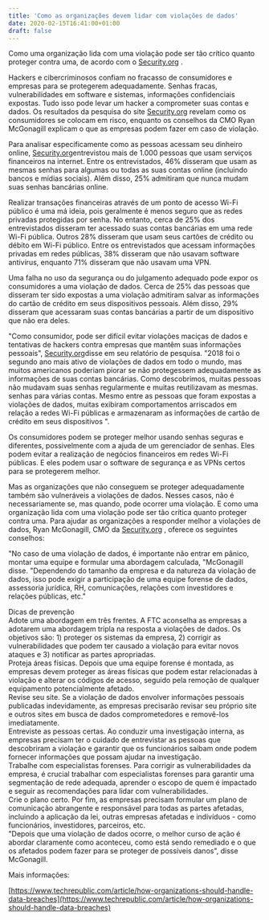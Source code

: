 ```yaml
---
title: 'Como as organizações devem lidar com violações de dados'
date: 2020-02-15T16:41:00+01:00
draft: false
---
```


Como uma organização lida com uma violação pode ser tão crítico quanto proteger contra uma, de acordo com o [Security.org](http://security.org/) .  
  
Hackers e cibercriminosos confiam no fracasso de consumidores e empresas para se protegerem adequadamente. Senhas fracas, vulnerabilidades em software e sistemas, informações confidenciais expostas. Tudo isso pode levar um hacker a comprometer suas contas e dados. Os resultados da pesquisa do site [Security.org](http://security.org/) revelam como os consumidores se colocam em risco, enquanto os conselhos da CMO Ryan McGonagill explicam o que as empresas podem fazer em caso de violação.  
  
Para analisar especificamente como as pessoas acessam seu dinheiro online, [Security.org](http://security.org/)entrevistou mais de 1.000 pessoas que usam serviços financeiros na internet. Entre os entrevistados, 46% disseram que usam as mesmas senhas para algumas ou todas as suas contas online (incluindo bancos e mídias sociais). Além disso, 25% admitiram que nunca mudam suas senhas bancárias online.  
  
Realizar transações financeiras através de um ponto de acesso Wi-Fi público é uma má ideia, pois geralmente é menos seguro que as redes privadas protegidas por senha. No entanto, cerca de 25% dos entrevistados disseram ter acessado suas contas bancárias em uma rede Wi-Fi pública. Outros 28% disseram que usam seus cartões de crédito ou débito em Wi-Fi público. Entre os entrevistados que acessam informações privadas em redes públicas, 38% disseram que não usavam software antivírus, enquanto 71% disseram que não usavam uma VPN.  
  
Uma falha no uso da segurança ou do julgamento adequado pode expor os consumidores a uma violação de dados. Cerca de 25% das pessoas que disseram ter sido expostas a uma violação admitiram salvar as informações do cartão de crédito em seus dispositivos pessoais. Além disso, 29% disseram que acessaram suas contas bancárias a partir de um dispositivo que não era deles.  
  
"Como consumidor, pode ser difícil evitar violações maciças de dados e tentativas de hackers contra empresas que mantêm suas informações pessoais", [Security.org](http://security.org/)disse em seu relatório de pesquisa. "2018 foi o segundo ano mais ativo de violações de dados em todo o mundo, mas muitos americanos poderiam piorar se não protegessem adequadamente as informações de suas contas bancárias. Como descobrimos, muitas pessoas não mudavam suas senhas regularmente e muitas reutilizavam as mesmas. senhas para várias contas. Mesmo entre as pessoas que foram expostas a violações de dados, muitas exibiram comportamentos arriscados em relação a redes Wi-Fi públicas e armazenaram as informações de cartão de crédito em seus dispositivos ".  
  
Os consumidores podem se proteger melhor usando senhas seguras e diferentes, possivelmente com a ajuda de um gerenciador de senhas. Eles podem evitar a realização de negócios financeiros em redes Wi-Fi públicas. E eles podem usar o software de segurança e as VPNs certos para se protegerem melhor.  
  
Mas as organizações que não conseguem se proteger adequadamente também são vulneráveis ​​a violações de dados. Nesses casos, não é necessariamente se, mas quando, pode ocorrer uma violação. E como uma organização lida com uma violação pode ser tão crítica quanto proteger contra uma. Para ajudar as organizações a responder melhor a violações de dados, Ryan McGonagill, CMO da [Security.org](http://security.org/) , oferece os seguintes conselhos:  
  
"No caso de uma violação de dados, é importante não entrar em pânico, montar uma equipe e formular uma abordagem calculada, "McGonagill disse. "Dependendo do tamanho da empresa e da natureza da violação de dados, isso pode exigir a participação de uma equipe forense de dados, assessoria jurídica, RH, comunicações, relações com investidores e relações públicas, etc."  
  
Dicas de prevenção  
Adote uma abordagem em três frentes. A FTC aconselha as empresas a adotarem uma abordagem tripla na resposta a violações de dados. Os objetivos são: 1) proteger os sistemas da empresa, 2) corrigir as vulnerabilidades que podem ter causado a violação para evitar novos ataques e 3) notificar as partes apropriadas.  
Proteja áreas físicas. Depois que uma equipe forense é montada, as empresas devem proteger as áreas físicas que podem estar relacionadas à violação e alterar os códigos de acesso, seguido pela remoção de qualquer equipamento potencialmente afetado.  
Revise seu site. Se a violação de dados envolver informações pessoais publicadas indevidamente, as empresas precisarão revisar seu próprio site e outros sites em busca de dados comprometedores e removê-los imediatamente.  
Entreviste as pessoas certas. Ao conduzir uma investigação interna, as empresas precisam ter o cuidado de entrevistar as pessoas que descobriram a violação e garantir que os funcionários saibam onde podem fornecer informações que possam ajudar na investigação.  
Trabalhe com especialistas forenses. Para corrigir as vulnerabilidades da empresa, é crucial trabalhar com especialistas forenses para garantir uma segmentação de rede adequada, aprender o escopo de quem é impactado e seguir as recomendações para lidar com vulnerabilidades.  
Crie o plano certo. Por fim, as empresas precisam formular um plano de comunicação abrangente e responsável para todas as partes afetadas, incluindo a aplicação da lei, outras empresas afetadas e indivíduos - como funcionários, investidores, parceiros, etc.  
"Depois que uma violação de dados ocorre, o melhor curso de ação é abordar claramente como aconteceu, como está sendo remediado e o que os afetados podem fazer para se proteger de possíveis danos", disse McGonagill.

Mais informações:

[https://www.techrepublic.com/article/how-organizations-should-handle-data-breaches](https://www.techrepublic.com/article/how-organizations-should-handle-data-breaches)